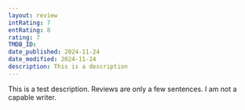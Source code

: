 ```yaml
---
layout: review
intRating: 7
entRating: 8
rating: 7
TMDB_ID: 
date_published: 2024-11-24
date_modified: 2024-11-24
description: This is a description
---
```


This is a test description. Reviews are only a few sentences. I am not a capable writer.
